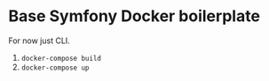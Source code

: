# Base Symfony Docker boilerplate

For now just CLI.

1. `docker-compose build`
1. `docker-compose up`